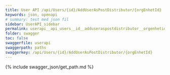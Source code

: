 ```yaml
---
title: User API /api/Users/{id}/AddUserAsPostDistributor/{orgEnhetId}
keywords: json, openapi
# summary: test med json fil
sidebar: UserAPI_sidebar
permalink: userapi__api_users__id__adduseraspostdistributor__orgenhetid_.html
folder: swagger
toc: false
swaggerfile: userapi
swaggerpath: paths
swaggerkey: /api/Users/{id}/AddUserAsPostDistributor/{orgEnhetId}
---
```

{% include swagger_json/get_path.md %}
